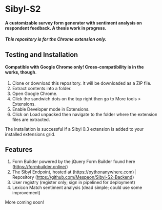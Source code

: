 # Sibyl-S2
#### A customizable survey form generator with sentiment analysis on respondent feedback. A thesis work in progress.
##### This repository is for the Chrome extension only.
## Testing and Installation
#### Compatible with Google Chrome only! Cross-compatibility is in the works, though.
1. Clone or download this repository. It will be downloaded as a ZIP file.
2. Extract contents into a folder.
3. Open Google Chrome.
4. Click the sandwich dots on the top right then go to More tools > Extensions.
5. Enable Developer mode in Extensions.
6. Click on Load unpacked then navigate to the folder where the extension files are extracted.

The installation is successful if a Sibyl 0.3 extension is added to your installed extensions grid.

## Features
1. Form Builder powered by the jQuery Form Builder found here (https://formbuilder.online/)
2. The Sibyl Endpoint, hosted at (https://pythonanywhere.com) | Repository (https://github.com/Mespeon/Sibyl-S2-Backend)
3. User registry (register only; sign in pipelined for deployment)
4. Lexicon Match sentiment analysis (dead simple; could use some improvement)

More coming soon!
